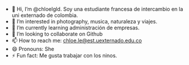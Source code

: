 - 👋 Hi, I’m @chloelgld. Soy una estudiante francesa de intercambio en la uni externado de colombia.
- 👀 I’m interested in photography, musica, naturaleza y viajes.
- 🌱 I’m currently learning administración de empresas.
- 💞️ I’m looking to collaborate on Github
- 📫 How to reach me: chloe.le@est.uexternado.edu.co
- 😄 Pronouns: She
- ⚡ Fun fact: Me gusta trabajar con los ninos. 

<!---
chloelgld/chloelgld is a ✨ special ✨ repository because its `README.md` (this file) appears on your GitHub profile.
You can click the Preview link to take a look at your changes.
--->
